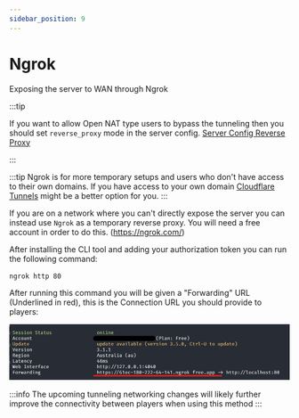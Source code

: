 ```yaml
---
sidebar_position: 9
---
```


# Ngrok

Exposing the server to WAN through Ngrok

:::tip

If you want to allow Open NAT type users to bypass the tunneling then you should
set `reverse_proxy` mode in the server config. [Server Config Reverse Proxy](./configuration.md#reverse-proxy)

:::

:::tip
Ngrok is for more temporary setups and users who don't have access to their own domains. If 
you have access to your own domain [Cloudflare Tunnels](./cloudflare_tunnel.md) might be a better option 
for you.
:::



If you are on a network where you can't directly expose the server you can instead use `Ngrok` as a temporary reverse proxy. 
You will need a free account in order to do this. (https://ngrok.com/)

After installing the CLI tool and adding your authorization token you can run the following command:

```sh
ngrok http 80 
```

After running this command you will be given a "Forwarding" URL (Underlined in red), this is the Connection URL you should provide to players:

![Ngrok](./img/ngrok.png)



:::info
The upcoming tunneling networking changes will likely further improve the connectivity between players when
using this method
:::
